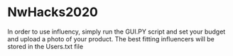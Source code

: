 # NwHacks2020
In order to use influency, simply run the GUI.PY script and set your budget and upload a photo of your product. The best fitting influencers will be stored in the Users.txt file
